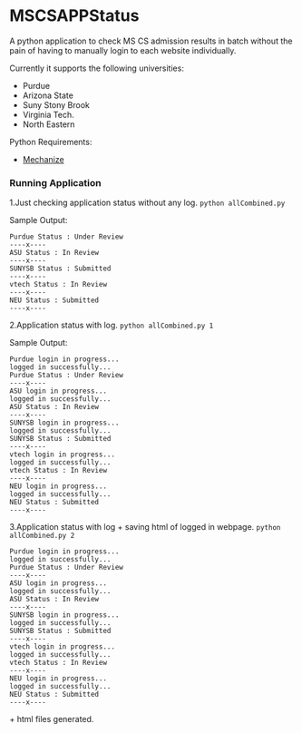 # MSCSAPPStatus
A python application to check MS CS admission results in batch without the pain of having to manually login to each website individually. 

Currently it supports the following universities:
+ Purdue
+ Arizona State 
+ Suny Stony Brook
+ Virginia Tech.
+ North Eastern

Python Requirements:
+ [Mechanize](https://pypi.python.org/pypi/mechanize/)

### Running Application

1.Just checking application status without any log. 
```python allCombined.py```

Sample Output:

```
Purdue Status : Under Review
----x----
ASU Status : In Review
----x----
SUNYSB Status : Submitted
----x----
vtech Status : In Review
----x----
NEU Status : Submitted
----x----
```

2.Application status with log.
```python allCombined.py 1```

Sample Output:

```
Purdue login in progress...
logged in successfully...
Purdue Status : Under Review
----x----
ASU login in progress...
logged in successfully...
ASU Status : In Review
----x----
SUNYSB login in progress...
logged in successfully...
SUNYSB Status : Submitted
----x----
vtech login in progress...
logged in successfully...
vtech Status : In Review
----x----
NEU login in progress...
logged in successfully...
NEU Status : Submitted
----x----
```

3.Application status with log + saving html of logged in webpage.
```python allCombined.py 2```

```
Purdue login in progress...
logged in successfully...
Purdue Status : Under Review
----x----
ASU login in progress...
logged in successfully...
ASU Status : In Review
----x----
SUNYSB login in progress...
logged in successfully...
SUNYSB Status : Submitted
----x----
vtech login in progress...
logged in successfully...
vtech Status : In Review
----x----
NEU login in progress...
logged in successfully...
NEU Status : Submitted
----x----
```

\+ html files generated.